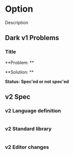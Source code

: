 # Option

Description

## Dark v1 Problems

### Title

**Problem: **

**Solution: **

**Status: Spec'ed or not spec'ed**

## v2 Spec

### v2 Language definition

```
```

### v2 Standard library

```
```

### v2 Editor changes

###
